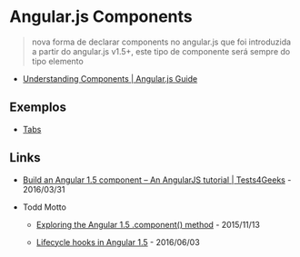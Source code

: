 # Angular.js Components

> nova forma de declarar components no angular.js que foi introduzida a partir do angular.js v1.5+, este tipo de componente será sempre do tipo elemento

* [Understanding Components | Angular.js Guide](https://docs.angularjs.org/guide/component)


## Exemplos

* [Tabs](tabs)


## Links

* [Build an Angular 1.5 component – An AngularJS tutorial | Tests4Geeks](https://tests4geeks.com/build-angular-1-5-component-angularjs-tutorial/) - 2016/03/31

* Todd Motto

  * [Exploring the Angular 1.5 .component() method](https://toddmotto.com/exploring-the-angular-1-5-component-method/) - 2015/11/13

  * [Lifecycle hooks in Angular 1.5](https://toddmotto.com/angular-1-5-lifecycle-hooks) - 2016/06/03
